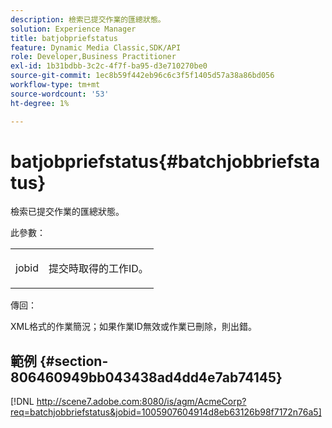 ```yaml
---
description: 檢索已提交作業的匯總狀態。
solution: Experience Manager
title: batjobpriefstatus
feature: Dynamic Media Classic,SDK/API
role: Developer,Business Practitioner
exl-id: 1b31bdbb-3c2c-4f7f-ba95-d3e710270be0
source-git-commit: 1ec8b59f442eb96c6c3f5f1405d57a38a86bd056
workflow-type: tm+mt
source-wordcount: '53'
ht-degree: 1%

---
```


# batjobpriefstatus{#batchjobbriefstatus}

檢索已提交作業的匯總狀態。

此參數：

<table id="simpletable_86E581DBB352479CB4CB531434D91E83"> 
 <tr class="strow"> 
  <td class="stentry"> <p> <span class="codeph"> jobid  </span> </p> </td> 
  <td class="stentry"> <p>提交時取得的工作ID。 </p> </td> 
 </tr> 
</table>

傳回：

XML格式的作業簡況；如果作業ID無效或作業已刪除，則出錯。

## 範例 {#section-806460949bb043438ad4dd4e7ab74145}

[!DNL http://scene7.adobe.com:8080/is/agm/AcmeCorp?req=batchjobbriefstatus&jobid=1005907604914d8eb63126b98f7172n76a5]
